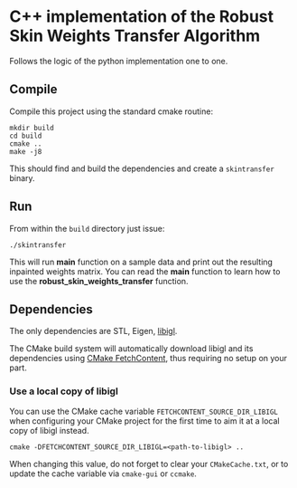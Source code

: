 # C++ implementation of the Robust Skin Weights Transfer Algorithm

Follows the logic of the python implementation one to one.

## Compile

Compile this project using the standard cmake routine:

    mkdir build
    cd build
    cmake ..
    make -j8

This should find and build the dependencies and create a `skintransfer` binary.

## Run

From within the `build` directory just issue:

    ./skintransfer

This will run **main** function on a sample data and print out the resulting inpainted weights matrix.
You can read the **main** function to learn how to use the **robust_skin_weights_transfer**
function.

## Dependencies

The only dependencies are STL, Eigen, [libigl](http://libigl.github.io/libigl/).

The CMake build system will automatically download libigl and its dependencies using
[CMake FetchContent](https://cmake.org/cmake/help/latest/module/FetchContent.html),
thus requiring no setup on your part.

### Use a local copy of libigl
You can use the CMake cache variable `FETCHCONTENT_SOURCE_DIR_LIBIGL` when configuring your CMake project for
the first time to aim it at a local copy of libigl instead.
```
cmake -DFETCHCONTENT_SOURCE_DIR_LIBIGL=<path-to-libigl> ..
```
When changing this value, do not forget to clear your `CMakeCache.txt`, or to update the cache variable
via `cmake-gui` or `ccmake`.
